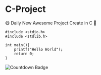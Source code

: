 # C-Project
 😋 Daily New Awesome Project Create in C 🚀
 
```
#include <stdio.h>
#include <stdlib.h>

int main(){
    printf("Hello World");
    return 0;
}
```
![Countdown Badge](https://img.shields.io/badge/Coming%20Soon%20New%20Project-24Horus-blue)

